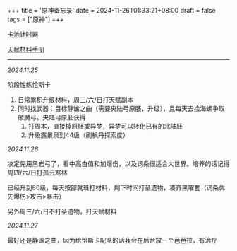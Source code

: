 +++
title = '原神备忘录'
date = 2024-11-26T01:33:21+08:00
draft = false
tags = ["原神"]
+++

[卡池计时器](https://wiki.biligame.com/ys/%E5%8D%A1%E6%B1%A0%E8%AE%A1%E6%97%B6%E5%99%A8)

[天赋材料手册](../pdf/原神副本手册.pdf)

---

*2024.11.25*

阶段性练恰斯卡

1. 日常累积升级材料，周三/六/日打天赋副本
2. 同时找武器：目标静谧之曲（需要央陆弓原胚，升级），且每天去捡海螺争取破魔弓。央陆弓原胚获得
   1. 打周本，直接掉原胚或异梦，异梦可以转化已有的北陆胚
   2. 升级露景泉到44级（刷枫丹探索度）

*2024.11.26*

决定先用黑岩弓了，看中高白值和加爆伤，以及词条很适合大世界。培养的话记得周四/六/日打孤云寒林

已经升到80级，每天按部就班打材料，剩下时间打圣遗物，凑齐黑曜套（词条优先爆伤>攻击>暴击）

另外周三/六/日不打圣遗物，打天赋材料

*2024.11.27*

最好还是静谧之曲，因为给恰斯卡配队的话我会在后台放一个芭芭拉，有治疗